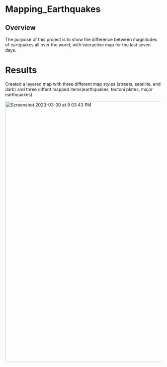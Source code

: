 # Mapping_Earthquakes

## Overview 
The purpose of this project is to show the difference between magnitudes of eartquakes all over the world, with interactive map for the last seven days.

# Results 
Created a layered map with three different map styles (streets, satellite, and dark) and three diffent mapped items(earthquakes, tectoni plates, major earthquakes).

<img width="837" alt="Screenshot 2023-03-30 at 9 03 43 PM" src="https://user-images.githubusercontent.com/120140614/228997224-429880f6-dc11-47fa-b363-777c83260e30.png">

